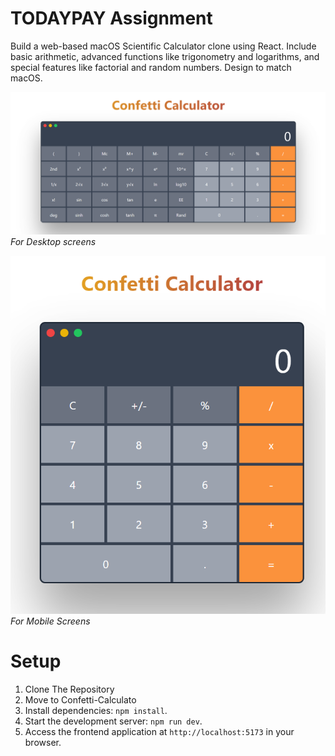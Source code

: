 # TODAYPAY Assignment
Build a web-based macOS Scientific Calculator clone using React. Include basic arithmetic, advanced functions like trigonometry and logarithms, and special features like factorial and random numbers. Design to match macOS.


![Screenshot 1](./screenshots/Screenshot%20(176).png)
*For Desktop screens*

![Screenshot 2](./screenshots/Screenshot%20(177).png)
*For Mobile Screens*



# Setup
1. Clone The Repository
2. Move to Confetti-Calculato
3. Install dependencies: `npm install`.
4. Start the development server: `npm run dev`.
5. Access the frontend application at `http://localhost:5173` in your browser.
